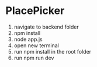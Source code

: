 # PlacePicker
1. navigate to backend folder
2. npm install 
3. node app.js 
4. open new terminal
5. run npm install in the root folder
6. run npm run dev